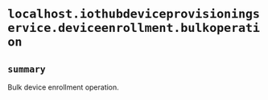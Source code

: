 # `localhost.iothubdeviceprovisioningservice.deviceenrollment.bulkoperation`

## `summary`
Bulk device enrollment operation.


